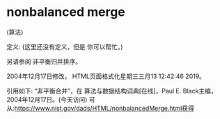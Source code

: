 # nonbalanced merge


(算法)



定义:
(这里还没有定义，但是
你可以帮忙。)



另请参阅
非平衡归并排序。








2004年12月17日修改。
HTML页面格式化星期三三月13 12:42:46 2019。



引用如下:
“非平衡合并”，在
算法与数据结构词典[在线]，Paul E. Black主编，2004年12月17日。(今天访问)
可从:https://www.nist.gov/dads/HTML/nonbalancedMerge.html获得


